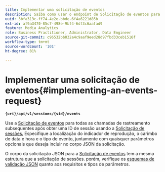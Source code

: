 ```yaml
---
title: Implementar uma solicitação de eventos
description: Saiba como usar o endpoint de Solicitação de eventos para todas as chamadas de rastreamento subsequentes após obter uma ID de sessão
uuid: 3bfa313c-ff74-4e2e-bbde-6f4a6221d85b
exl-id: af9a3470-85c7-498e-9bf4-6df3c6aafad9
feature: Media Analytics
role: Business Practitioner, Administrator, Data Engineer
source-git-commit: c96532bb032a4c9aaf9eed28d97fbd33ceb1516f
workflow-type: tm+mt
source-wordcount: '101'
ht-degree: 81%

---
```


# Implementar uma solicitação de eventos{#implementing-an-events-request}

**`{uri}/api/v1/sessions/{sid}/events`**

Use a [Solicitação de eventos](/help/media-collection-api/mc-api-ref/mc-api-events-req.md) para todas as chamadas de rastreamento subsequentes após obter uma ID de sessão usando a [Solicitação de sessões.](/help/media-collection-api/mc-api-ref/mc-api-sessions-req.md) Especifique a localização do indicador de reprodução, o carimbo de data e hora e o tipo de evento, juntamente com quaisquer parâmetros opcionais que deseja incluir no corpo JSON da solicitação.

O corpo da solicitação JSON para a [Solicitação de eventos](/help/media-collection-api/mc-api-ref/mc-api-events-req.md) tem a mesma estrutura que a solicitação de sessões. porém, verifique os [esquemas de validação JSON](/help/media-collection-api/mc-api-ref/mc-api-json-validation.md) quanto aos requisitos e tipos de parâmetros.
